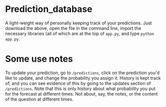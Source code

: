 # Prediction_database
A light-weight way of personally keeping track of your predictions. Just download the above, open the file in the command line, import the necessary libraries (all of which are at the top of `app.py`, and type `python app.py`.

# Some use notes
To update your prediction, go to `/predictions`, click on the prediction you'd like to update, and change the probability you assign it. History is kept track of, and you can see evidence of this by going to the updates section of `/predictions`. Note that this is only history about what probability you put for the forecast at different times. Not about, say, the notes, or the content of the question at different times. 


